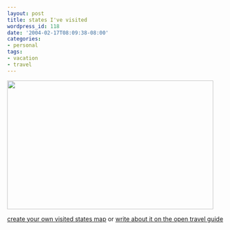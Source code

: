 ```yaml
---
layout: post
title: states I've visited
wordpress_id: 118
date: '2004-02-17T08:09:38-08:00'
categories:
- personal
tags:
- vacation
- travel
---
```

<img
src="http://www.world66.com/myworld66/visitedStates/statemap?visited=ALAZARCACODCFLGAKSKYLAMDMSMONVNJNMNYNCOHOKPASCTNTXUTVAWVILVTOR"
height="300" width="480" style="float: none;" />

<a href="http://www.world66.com/myworld66/visitedStates">create your own visited states map</a>
 or <a href="http://www.world66.com">write about it on the open travel guide</a>
